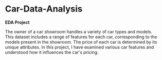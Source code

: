 # Car-Data-Analysis
**EDA Project**

The owner of a car showroom handles a variety of car types and models. This dataset includes a range of features for each car, corresponding to the models present in the showroom. The price of each car is determined by its unique attributes.  In this project, I have examined various car features and understood how it influences the car's pricing.


